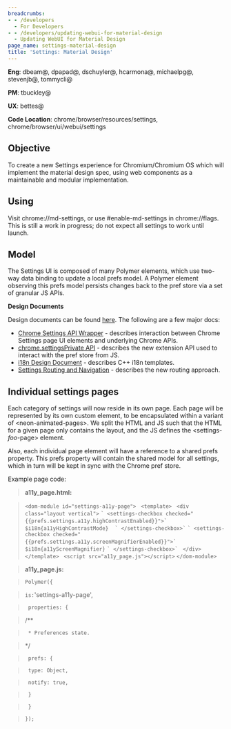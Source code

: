 ```yaml
---
breadcrumbs:
- - /developers
  - For Developers
- - /developers/updating-webui-for-material-design
  - Updating WebUI for Material Design
page_name: settings-material-design
title: 'Settings: Material Design'
---
```


**Eng**: dbeam@, dpapad@, dschuyler@, hcarmona@, michaelpg@, stevenjb@,
tommycli@

**PM**: tbuckley@

**UX**: bettes@

**Code Location**: chrome/browser/resources/settings,
chrome/browser/ui/webui/settings

## Objective

To create a new Settings experience for Chromium/Chromium OS which will
implement the material design spec, using web components as a maintainable and
modular implementation.

## Using

Visit chrome://md-settings, or use #enable-md-settings in chrome://flags. This
is still a work in progress; do not expect all settings to work until launch.

## Model

The Settings UI is composed of many Polymer elements, which use two-way data
binding to update a local prefs model. A Polymer element observing this prefs
model persists changes back to the pref store via a set of granular JS APIs.

**Design Documents**

Design documents can be found [here](https://drive.google.com/open). The
following are a few major docs:

*   [Chrome Settings API
            Wrapper](https://docs.google.com/a/chromium.org/document/d/1PnGKrP6_dXS3L1h36buxHPW3zSWup5FaTaGthed3CUc/edit#heading=h.xgjl2srtytjt)
            - describes interaction between Chrome Settings page UI elements and
            underlying Chrome APIs.
*   [chrome.settingsPrivate
            API](https://docs.google.com/a/chromium.org/document/d/1PCQltNDdyZyuPHUdqYIjeObRrVOhf8WTr6BLfuTQ4ew/edit)
            - describes the new extension API used to interact with the pref
            store from JS.
*   [i18n Design
            Document](https://docs.google.com/document/d/12hK4HEKOo4w9L5DT34hlTKX32SpeNepD7FoZTXRCJQY/edit#)
            - describes C++ i18n templates.
*   [Settings Routing and
            Navigation](https://docs.google.com/document/d/1VUbDrsJ4eAOAEODeegjwGNeT3iHCKWu46kJAW4gX1WM/edit)
            - describes the new routing approach.

## Individual settings pages

Each category of settings will now reside in its own page. Each page will be
represented by its own custom element, to be encapsulated within a variant of
&lt;neon-animated-pages&gt;. We split the HTML and JS such that the HTML for a
given page only contains the layout, and the JS defines the
&lt;settings-*foo*-page&gt; element.

Also, each individual page element will have a reference to a shared prefs
property. This prefs property will contain the shared model for all settings,
which in turn will be kept in sync with the Chrome pref store.

Example page code:

> **a11y_page.html:**

> `<dom-module id="settings-a11y-page">`
> ` <template>`
> ` <div class="layout vertical">`
> `` ` <settings-checkbox checked="{{prefs.settings.a11y.highContrastEnabled}}">` ``
> `` `` ` $i18n{a11yHighContrastMode}` `` ``
> `` ` </settings-checkbox>` ``
> `` ` <settings-checkbox checked="{{prefs.settings.a11y.screenMagnifierEnabled}}">` ``
> ` $i18n{a11yScreenMagnifier}`
> `` ` </settings-checkbox>` ``
> ` </div>`
> ` </template>`
> ` <script src="a11y_page.js"></script>`
> `</dom-module>`

> **a11y_page.js:**

> `Polymer({`

> ` is: `'settings-a11y-page',

> ` properties: {`

> /\*\*

> ` * Preferences state.`

> \*/

> ` prefs: {`

> ` type: Object,`

> ` notify: true,`

> ` }`

> ` }`

> `});`